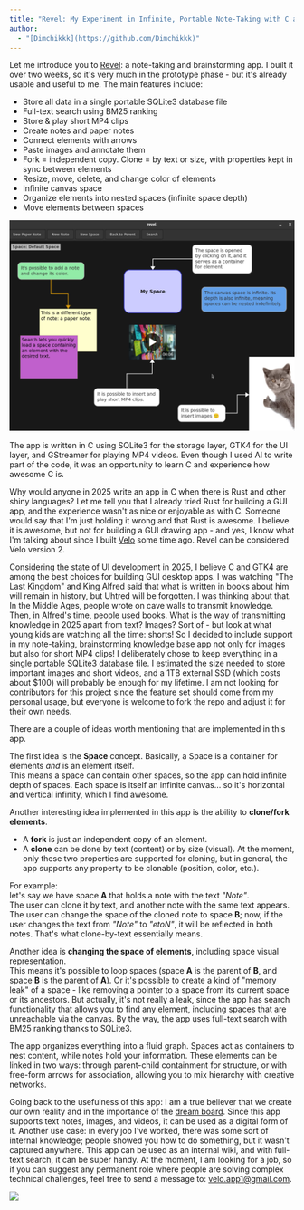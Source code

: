 ```yaml
---
title: "Revel: My Experiment in Infinite, Portable Note-Taking with C and GTK4"
author:
  - "[Dimchikkk](https://github.com/Dimchikkk)"
---
```


Let me introduce you to [Revel](https://github.com/Dimchikkk/revel): a note-taking and brainstorming app.
I built it over two weeks, so it's very much in the prototype phase - but it's already usable and useful to me. The main features include:

*   Store all data in a single portable SQLite3 database file
*   Full-text search using BM25 ranking
*   Store & play short MP4 clips
*   Create notes and paper notes
*   Connect elements with arrows
*   Paste images and annotate them
*   Fork = independent copy. Clone = by text or size, with properties kept in sync between elements
*   Resize, move, delete, and change color of elements
*   Infinite canvas space
*   Organize elements into nested spaces (infinite space depth)
*   Move elements between spaces

![](./photo_2025-09-15_10-51-56.jpg)

The app is written in C using SQLite3 for the storage layer, GTK4 for the UI layer, and GStreamer for playing MP4 videos. Even though I used AI to write part of the code, it was an opportunity to learn C and experience how awesome C is.

Why would anyone in 2025 write an app in C when there is Rust and other shiny languages? Let me tell you that I already tried Rust for building a GUI app, and the experience wasn't as nice or enjoyable as with C. Someone would say that I'm just holding it wrong and that Rust is awesome. I believe it is awesome, but not for building a GUI drawing app - and yes, I know what I'm talking about since I built [Velo](https://github.com/Dimchikkk/velo) some time ago. Revel can be considered Velo version 2.

Considering the state of UI development in 2025, I believe C and GTK4 are among the best choices for building GUI desktop apps. I was watching "The Last Kingdom" and King Alfred said that what is written in books about him will remain in history, but Uhtred will be forgotten. I was thinking about that.
In the Middle Ages, people wrote on cave walls to transmit knowledge. Then, in Alfred's time, people used books. What is the way of transmitting knowledge in 2025 apart from text? Images? Sort of - but look at what young kids are watching all the time: shorts! So I decided to include support in my note-taking, brainstorming knowledge base app not only for images but also for short MP4 clips! I deliberately chose to keep everything in a single portable SQLite3 database file. I estimated the size needed to store important images and short videos, and a 1TB external SSD (which costs about $100) will probably be enough for my lifetime. I am not looking for contributors for this project since the feature set should come from my personal usage, but everyone is welcome to fork the repo and adjust it for their own needs.

There are a couple of ideas worth mentioning that are implemented in this app.  

The first idea is the **Space** concept. Basically, a Space is a container for elements *and* is an element itself.  
This means a space can contain other spaces, so the app can hold infinite depth of spaces. Each space is itself an infinite canvas... so it's horizontal and vertical infinity, which I find awesome.  

Another interesting idea implemented in this app is the ability to **clone/fork elements**.  
- A **fork** is just an independent copy of an element.  
- A **clone** can be done by text (content) or by size (visual). At the moment, only these two properties are supported for cloning, but in general, the app supports any property to be clonable (position, color, etc.).  

For example:  
let's say we have space **A** that holds a note with the text *"Note"*.  
The user can clone it by text, and another note with the same text appears.  
The user can change the space of the cloned note to space **B**; now, if the user changes the text from *"Note"* to *"etoN"*, it will be reflected in both notes. That's what clone-by-text essentially means.  

Another idea is **changing the space of elements**, including space visual representation.  
This means it's possible to loop spaces (space **A** is the parent of **B**, and space **B** is the parent of **A**). Or it's possible to create a kind of "memory leak" of a space - like removing a pointer to a space from its current space or its ancestors. But actually, it's not really a leak, since the app has search functionality that allows you to find any element, including spaces that are unreachable via the canvas. By the way, the app uses full-text search with BM25 ranking thanks to SQLite3.  

The app organizes everything into a fluid graph. Spaces act as containers to nest content, while notes hold your information. These elements can be linked in two ways: through parent-child containment for structure, or with free-form arrows for association, allowing you to mix hierarchy with creative networks.

Going back to the usefulness of this app: I am a true believer that we create our own reality and in the importance of the [dream board](https://www.actualityofbeing.com/dreamboard-1). Since this app supports text notes, images, and videos, it can be used as a digital form of it. Another use case: in every job I've worked, there was some sort of internal knowledge; people showed you how to do something, but it wasn't captured anywhere. This app can be used as an internal wiki, and with full-text search, it can be super handy.
At the moment, I am looking for a job, so if you can suggest any permanent role where people are solving complex technical challenges, feel free to send a message to: velo.app1@gmail.com.

![](./revel.gif)
